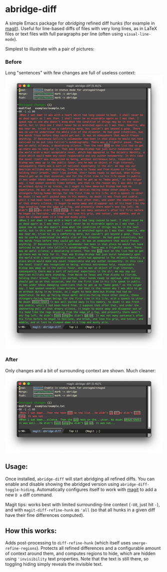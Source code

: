 # abridge-diff
A simple Emacs package for _abridging_ refined diff hunks (for example in [magit](https://github.com/magit/magit)).  Useful for line-based diffs of files with very long lines, as in LaTeX files or text files with full paragraphs per line (often using `visual-line-mode`).

Simplest to illustrate with a pair of pictures:
### Before
Long "sentences" with few changes are full of useless context:
![](examples/before.png)

### After
Only changes and a bit of surrounding context are shown.  Much cleaner:
![](examples/after.png)

## Usage:

Once installed, `abridge-diff` will start abridging all refined diffs. You can enable and disable showing the abridged version using `abridge-diff-toggle-hiding`.  Automatically configures itself to work with [magit](https://github.com/magit/magit) to add a new `D a` diff command. 

Magit tips: works best with limited surrounding-line context (`-U0`, just hit `-`), and with `magit-diff-refine-hunk` as `'all` (so that all hunks in a given diff have their fine differences computed). 

## How this works:

Adds post-processing to `diff-refine-hunk` (which itself uses `smerge-refine-regions`).  Protects all refined differences and a configurable amount of context around them, and computes regions to hide, which are hidden using `'invisibility` text properties.  Note that the text is still there, so toggling hiding simply reveals the invisible text.
